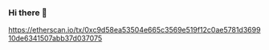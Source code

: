 ### Hi there 👋

<!--
**viswanathkgp12/viswanathkgp12** is a ✨ _special_ ✨ repository because its `README.md` (this file) appears on your GitHub profile.

Here are some ideas to get you started:

- 🔭 I’m currently working on ...
- 🌱 I’m currently learning ...
- 👯 I’m looking to collaborate on ...
- 🤔 I’m looking for help with ...
- 💬 Ask me about ...
- 📫 How to reach me: ...
- 😄 Pronouns: ...
- ⚡ Fun fact: ...
-->

https://etherscan.io/tx/0xc9d58ea53504e665c3569e519f12c0ae5781d369910de6341507abb37d037075
